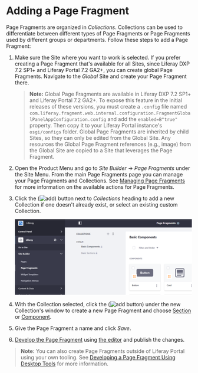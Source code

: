 # Adding a Page Fragment

Page Fragments are organized in *Collections*. Collections can be used to differentiate between different types of Page Fragments or Page Fragments used by different groups or departments. Follow these steps to add a Page Fragment:

1.  Make sure the Site where you want to work is selected. If you prefer creating a Page Fragment that's available for all Sites, since Liferay DXP 7.2 SP1+ and Liferay Portal 7.2 GA2+, you can create global Page Fragments. Navigate to the *Global* Site and create your Page Fragment there. 

    >**Note:** Global Page Fragments are available in Liferay DXP 7.2 SP1+ and Liferay Portal 7.2 GA2+. To expose this feature in the initial releases of these versions, you must create a `.config` file named  `com.liferay.fragment.web.internal.configuration.FragmentGlobalPanelAppConfiguration.config` and add the `enabled=B"true"` property. Then copy it to your Liferay Portal instance's `osgi/configs` folder. Global Page Fragments are inherited by child Sites, so they can only be edited from the Global Site. Any resources the Global Page Fragment references (e.g., image) from the Global Site are copied to a Site that leverages the Page Fragment.

2.  Open the Product Menu and go to *Site Builder* &rarr; *Page Fragments* under the Site Menu. From the main Page Fragments page you can manage your Page Fragments and Collections. See [Managing Page Fragments](./03-managing-page-fragments.md) for more information on the available actions for Page Fragments.

3.  Click the (![add](../../icon-add.png)) button next to *Collections* heading to add a new Collection if one doesn't already exist, or select an existing custom Collection.

    ![Figure 1: Here is the Page Fragments page with no custom Page Fragments or Collections created.](./adding-a-page-fragment/images/01.png)

4.  With the Collection selected, click the (![add button](../../icon-add.png)) under the new Collection's window to create a new Page Fragment and choose [Section](../02-creating-pages/03-content-page-elements.md#sections) or [Component](../02-creating-pages/03-content-page-elements.md#components).

4.  Give the Page Fragment a name and click *Save*.

5.  [Develop the Page Fragment](TODO) using [the editor](./05-the-page-fragments-editor.md) and publish the changes.

>**Note:** You can also create Page Fragments outside of Liferay Portal using your own tooling. See [Developing a Page Fragment Using Desktop Tools](TODO) for more information.